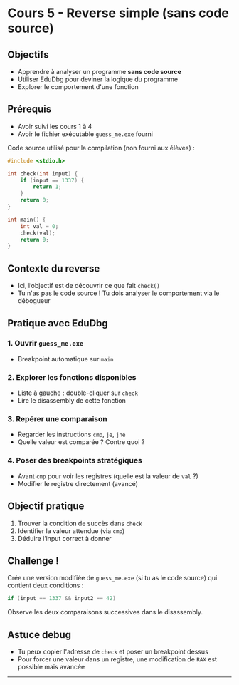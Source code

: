 # Cours 5 - Reverse simple (sans code source)

## Objectifs

* Apprendre à analyser un programme **sans code source**
* Utiliser EduDbg pour deviner la logique du programme
* Explorer le comportement d'une fonction

## Prérequis

* Avoir suivi les cours 1 à 4
* Avoir le fichier exécutable `guess_me.exe` fourni

Code source utilisé pour la compilation (non fourni aux élèves) :

```c
#include <stdio.h>

int check(int input) {
    if (input == 1337) {
        return 1;
    }
    return 0;
}

int main() {
    int val = 0;
    check(val);
    return 0;
}
```

## Contexte du reverse

* Ici, l’objectif est de découvrir ce que fait `check()`
* Tu n'as pas le code source ! Tu dois analyser le comportement via le débogueur

## Pratique avec EduDbg

### 1. Ouvrir `guess_me.exe`

* Breakpoint automatique sur `main`

### 2. Explorer les fonctions disponibles

* Liste à gauche : double-cliquer sur `check`
* Lire le disassembly de cette fonction

### 3. Repérer une comparaison

* Regarder les instructions `cmp`, `je`, `jne`
* Quelle valeur est comparée ? Contre quoi ?

### 4. Poser des breakpoints stratégiques

* Avant `cmp` pour voir les registres (quelle est la valeur de `val` ?)
* Modifier le registre directement (avancé)

## Objectif pratique

1. Trouver la condition de succès dans `check`
2. Identifier la valeur attendue (via `cmp`)
3. Déduire l’input correct à donner

## Challenge !

Crée une version modifiée de `guess_me.exe` (si tu as le code source) qui contient deux conditions :

```c
if (input == 1337 && input2 == 42)
```

Observe les deux comparaisons successives dans le disassembly.

## Astuce debug

* Tu peux copier l'adresse de `check` et poser un breakpoint dessus
* Pour forcer une valeur dans un registre, une modification de `RAX` est possible mais avancée

---